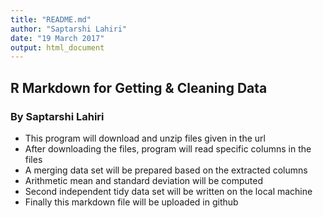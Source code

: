 ```yaml
---
title: "README.md"
author: "Saptarshi Lahiri"
date: "19 March 2017"
output: html_document
---
```


## R Markdown for Getting & Cleaning Data
### By Saptarshi Lahiri
- This program will download and unzip files given in the url
- After downloading the files, program will read specific columns in the files
- A merging data set will be prepared based on the extracted columns
- Arithmetic mean and standard deviation will be computed
- Second independent tidy data set will be written on the local machine
- Finally this markdown file will be uploaded in github


